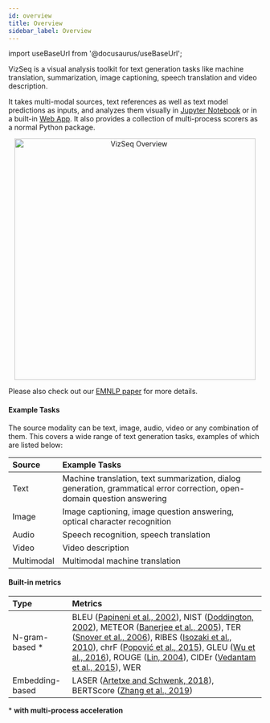 ```yaml
---
id: overview
title: Overview
sidebar_label: Overview
---
```


import useBaseUrl from '@docusaurus/useBaseUrl';

VizSeq is a visual analysis toolkit for text generation tasks like machine translation, summarization, image captioning,
speech translation and video description. 

It takes multi-modal sources, text references as well as text model predictions as inputs, and analyzes them visually
in [Jupyter Notebook](ipynb) or in a built-in [Web App](web_app). It also provides a collection of multi-process scorers as a normal
Python package.



<p align="center">
  <img src={useBaseUrl('img/overview.png')} alt="VizSeq Overview" width="480" class="center" />
</p>

Please also check out our [EMNLP paper](https://arxiv.org/pdf/1909.05424.pdf) for more details.

#### Example Tasks
The source modality can be text, image, audio, video or any combination of them. This covers a wide range of text
generation tasks, examples of which are listed below:

| Source | Example Tasks |
| :--- | :--- |
| Text | Machine translation, text summarization, dialog generation, grammatical error correction, open-domain question answering |
| Image | Image captioning, image question answering, optical character recognition                                                |
| Audio | Speech recognition, speech translation                                                                                   |
| Video | Video description                                                                                                        |
| Multimodal | Multimodal machine translation

#### Built-in metrics

| Type | Metrics |
| :--- | :--- |
| N-gram-based * | BLEU ([Papineni et al., 2002](https://www.aclweb.org/anthology/P02-1040)), NIST ([Doddington, 2002](http://www.mt-archive.info/HLT-2002-Doddington.pdf)), METEOR ([Banerjee et al., 2005](https://www.aclweb.org/anthology/W05-0909)), TER ([Snover et al., 2006](http://mt-archive.info/AMTA-2006-Snover.pdf)), RIBES ([Isozaki et al., 2010](https://www.aclweb.org/anthology/D10-1092)), chrF ([Popović et al., 2015](https://www.aclweb.org/anthology/W15-3049)), GLEU ([Wu et al., 2016](https://arxiv.org/pdf/1609.08144.pdf)), ROUGE ([Lin, 2004](https://www.aclweb.org/anthology/W04-1013)), CIDEr ([Vedantam et al., 2015](https://www.cv-foundation.org/openaccess/content_cvpr_2015/papers/Vedantam_CIDEr_Consensus-Based_Image_2015_CVPR_paper.pdf)), WER |
| Embedding-based | LASER ([Artetxe and Schwenk, 2018](https://arxiv.org/pdf/1812.10464.pdf)), BERTScore ([Zhang et al., 2019](https://arxiv.org/pdf/1904.09675.pdf)) |
\* **with multi-process acceleration**